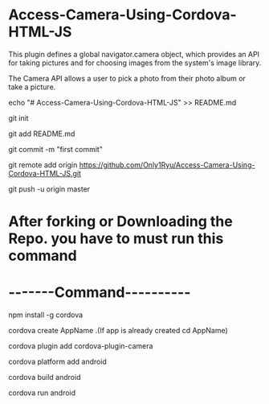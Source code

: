 # Access-Camera-Using-Cordova-HTML-JS
This plugin defines a global navigator.camera object, which provides an API for taking pictures and for choosing images from the system's image library.

The Camera API allows a user to pick a photo from their photo album or take a picture.

echo "# Access-Camera-Using-Cordova-HTML-JS" >> README.md

git init

git add README.md

git commit -m "first commit"

git remote add origin https://github.com/Only1Ryu/Access-Camera-Using-Cordova-HTML-JS.git

git push -u origin master

# After forking or Downloading the Repo. you have to must run this command
# -------Command----------
 npm install -g cordova
 
 cordova create AppName .(If app is already created cd AppName)
 
 cordova plugin add cordova-plugin-camera
 
 cordova platform add android
 
 cordova build android
 
 cordova run android 
